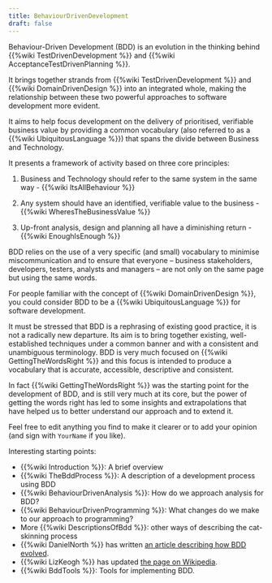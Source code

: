 ```yaml
---
title: BehaviourDrivenDevelopment
draft: false
---
```


Behaviour-Driven Development (BDD) is an evolution in the thinking behind {{%wiki TestDrivenDevelopment %}} and {{%wiki AcceptanceTestDrivenPlanning %}}.

It brings together strands from {{%wiki TestDrivenDevelopment %}} and {{%wiki DomainDrivenDesign %}} into an integrated whole, making the relationship between these two powerful approaches to software development more evident.

It aims to help focus development on the delivery of prioritised, verifiable business value by providing a common vocabulary (also referred to as a {{%wiki UbiquitousLanguage %}}) that spans the divide between Business and Technology.

It presents a framework of activity based on three core principles:

1. Business and Technology should refer to the same system in the same way - {{%wiki ItsAllBehaviour %}}

2. Any system should have an identified, verifiable value to the business - {{%wiki WheresTheBusinessValue %}}

3. Up-front analysis, design and planning all have a diminishing return - {{%wiki EnoughIsEnough %}}

BDD relies on the use of a very specific (and small) vocabulary to minimise miscommunication and to ensure that everyone – business stakeholders, developers, testers, analysts and managers – are not only on the same page but using the same words.

For people familiar with the concept of {{%wiki DomainDrivenDesign %}}, you could consider BDD to be a {{%wiki UbiquitousLanguage %}} for software development.

It must be stressed that BDD is a rephrasing of existing good practice, it is not a radically new departure. Its aim is to bring together existing, well-established techniques under a common banner and with a consistent and unambiguous terminology. BDD is very much focused on {{%wiki GettingTheWordsRight %}} and this focus is intended to produce a vocabulary that is accurate, accessible, descriptive and consistent.

In fact {{%wiki GettingTheWordsRight %}} was the starting point for the development of BDD, and is still very much at its core, but the power of getting the words right has led to some insights and extrapolations that have helped us to better understand our approach and to extend it.

Feel free to edit anything you find to make it clearer or to add your opinion (and sign with `YourName` if you like).

Interesting starting points:

- {{%wiki Introduction %}}: A brief overview
- {{%wiki TheBddProcess %}}: A description of a development process using BDD
- {{%wiki BehaviourDrivenAnalysis %}}: How do we approach analysis for BDD?
- {{%wiki BehaviourDrivenProgramming %}}: What changes do we make to our approach to programming?
- More {{%wiki DescriptionsOfBdd %}}: other ways of describing the cat-skinning process
- {{%wiki DanielNorth %}} has written [an article describing how BDD evolved](http://dannorth.net/introducing-bdd).
- {{%wiki LizKeogh %}} has updated [the page on Wikipedia](https://en.wikipedia.org/wiki/Behavior-driven_development).
- {{%wiki BddTools %}}: Tools for implementing BDD.
